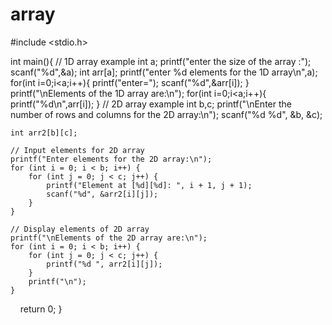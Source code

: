 # array
#include <stdio.h>

int main(){
    // 1D array example
    int a;
    printf("enter the size of the array :");
    scanf("%d",&a);
    int arr[a];
    printf("enter %d elements for the 1D array\n",a);
    for(int i=0;i<a;i++){
        printf("enter=");
        scanf("%d",&arr[i]);
    }
     printf("\nElements of the 1D array are:\n");
    for(int i=0;i<a;i++){
        printf("%d\n",arr[i]);
    }
     // 2D array example
    int b,c;
    printf("\nEnter the number of rows and columns for the 2D array:\n");
    scanf("%d %d", &b, &c);

    int arr2[b][c];

    // Input elements for 2D array
    printf("Enter elements for the 2D array:\n");
    for (int i = 0; i < b; i++) {
        for (int j = 0; j < c; j++) {
            printf("Element at [%d][%d]: ", i + 1, j + 1);
            scanf("%d", &arr2[i][j]);
        }
    }

    // Display elements of 2D array
    printf("\nElements of the 2D array are:\n");
    for (int i = 0; i < b; i++) {
        for (int j = 0; j < c; j++) {
            printf("%d ", arr2[i][j]);
        }
        printf("\n");
    }

    return 0;
}
